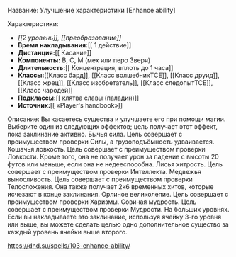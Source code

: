 Название: Улучшение характеристики \[Enhance ability] 

Характеристики:
- *[[2 уровень]], [[преобразование]]*
- **Время накладывания:**[[ 1 действие]]
- **Дистанция:**[[ Касание]]
- **Компоненты:** В, С, М (мех или перо Зверя)
- **Длительность:**[[ Концентрация, вплоть до 1 часа]]
- **Классы:**[[Класс  бард]], [[Класс волшебникTCE]], [[Класс друид]], [[Класс жрец]], [[Класс изобретатель]], [[Класс следопытTCE]], [[Класс чародей]]
- **Подклассы:**[[ клятва славы (паладин)]]
- **Источник:**[[ «Player's handbook»]]

Описание:
Вы касаетесь существа и улучшаете его при помощи магии. Выберите один из следующих эффектов; цель получает этот эффект, пока заклинание активно.
Бычья сила. Цель совершает с преимуществом проверки Силы, а грузоподъёмность удваивается.
Кошачья ловкость. Цель совершает с преимуществом проверки Ловкости. Кроме того, она не получает урон за падение с высоты 20 футов или меньше, если она не недееспособна.
Лисья хитрость. Цель совершает с преимуществом проверки Интеллекта.
Медвежья выносливость. Цель совершает с преимуществом проверки Телосложения. Она также получает 2к6 временных хитов, которые исчезают в конце заклинания.
Орлиное великолепие. Цель совершает с преимуществом проверки Харизмы.
Совиная мудрость. Цель совершает с преимуществом проверки Мудрости.
На больших уровнях. Если вы накладываете это заклинание, используя ячейку 3-го уровня или выше, вы можете сделать целью одно дополнительное существо за каждый уровень ячейки выше второго.

https://dnd.su/spells/103-enhance-ability/